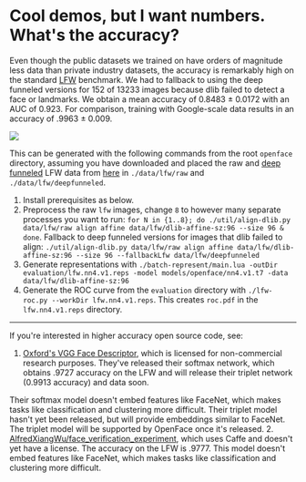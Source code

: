 # Cool demos, but I want numbers. What's the accuracy?
Even though the public datasets we trained on have orders of magnitude less data
than private industry datasets, the accuracy is remarkably high
on the standard
[LFW](http://vis-www.cs.umass.edu/lfw/results.html)
benchmark.
We had to fallback to using the deep funneled versions for
152 of 13233 images because dlib failed to detect a face or landmarks.
We obtain a mean accuracy of 0.8483 &plusmn; 0.0172 with an AUC of 0.923.
For comparison, training with Google-scale data results in an
accuracy of .9963 &plusmn; 0.009.

![](https://raw.githubusercontent.com/cmusatyalab/openface/master/images/nn4.v1.lfw.roc.png)

This can be generated with the following commands from the root `openface`
directory, assuming you have downloaded and placed the raw and
[deep funneled](http://vis-www.cs.umass.edu/deep_funnel.html)
LFW data from [here](http://vis-www.cs.umass.edu/lfw/)
in `./data/lfw/raw` and `./data/lfw/deepfunneled`.

1. Install prerequisites as below.
2. Preprocess the raw `lfw` images, change `8` to however many
   separate processes you want to run:
   `for N in {1..8}; do ./util/align-dlib.py data/lfw/raw align affine data/lfw/dlib-affine-sz:96 --size 96 & done`.
   Fallback to deep funneled versions for images that dlib failed
   to align:
   `./util/align-dlib.py data/lfw/raw align affine data/lfw/dlib-affine-sz:96 --size 96 --fallbackLfw data/lfw/deepfunneled`
3. Generate representations with `./batch-represent/main.lua -outDir evaluation/lfw.nn4.v1.reps -model models/openface/nn4.v1.t7 -data data/lfw/dlib-affine-sz:96`
4. Generate the ROC curve from the `evaluation` directory with `./lfw-roc.py --workDir lfw.nn4.v1.reps`.
   This creates `roc.pdf` in the `lfw.nn4.v1.reps` directory.

---

If you're interested in higher accuracy open source code, see:

1. [Oxford's VGG Face Descriptor](http://www.robots.ox.ac.uk/~vgg/software/vgg_face/),
  which is licensed for non-commercial research purposes.
  They've released their softmax network, which obtains .9727 accuracy
  on the LFW and will release their triplet network (0.9913 accuracy)
  and data soon.

  Their softmax model doesn't embed features like FaceNet,
  which makes tasks like classification and clustering more difficult.
  Their triplet model hasn't yet been released, but will provide
  embeddings similar to FaceNet.
  The triplet model will be supported by OpenFace once it's released.
2. [AlfredXiangWu/face_verification_experiment](https://github.com/AlfredXiangWu/face_verification_experiment),
  which uses Caffe and doesn't yet have a license.
  The accuracy on the LFW is .9777.
  This model doesn't embed features like FaceNet,
  which makes tasks like classification and clustering more difficult.
